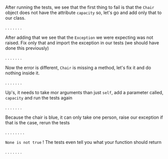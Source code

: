 After running the tests, we see that the first thing to fail is that 
the `Chair` object does not have the attribute `capacity` so, let's go and add only that 
to our class. 
 
 . . . . . . . 
 
After adding that we see that the `Exception` we were expecting was not raised. 
Fix only that and import the exception in our tests (we should have done this previously)

 . . . . . . . 

Now the error is different, `Chair` is missing a method, let's fix it and do 
nothing inside it.

 . . . . . . . 
 
Up's, it needs to take mor arguments than just `self`, add a parameter called, `capacity` 
and run the tests again

 . . . . . . . 

Because the chair is blue, it can only take one person, raise our exception if that is 
the case, rerun the tests 

 . . . . . . . . 
 
`None is not true` ! The tests even tell you what your function should return

. . . . . . .  